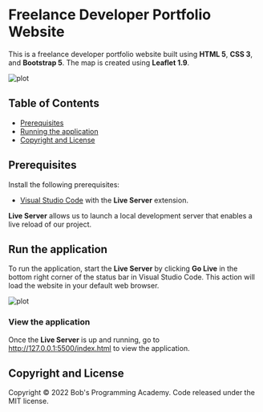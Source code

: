 # Freelance Developer Portfolio Website

This is a freelance developer portfolio website built using **HTML 5**, **CSS 3**, and **Bootstrap 5**. The map is created using **Leaflet 1.9**.

![plot](https://github.com/BobsProgrammingAcademy/portfolio-website-bootstrap-5/blob/master/images/theme.png?raw=true)

## Table of Contents 
- [Prerequisites](#prerequisites)
- [Running the application](#run-the-application)
- [Copyright and License](#copyright-and-license)

## Prerequisites

Install the following prerequisites:

* [Visual Studio Code](https://code.visualstudio.com/download) with the **Live Server** extension.

**Live Server** allows us to launch a local development server that enables a live reload of our project.

## Run the application

To run the application, start the **Live Server** by clicking **Go Live** in the bottom right corner of the status bar in Visual Studio Code. This action will load the website in your default web browser. 

![plot](https://github.com/BobsProgrammingAcademy/portfolio-website-bootstrap-5/blob/master/images/vscode.png?raw=true)

### View the application

Once the **Live Server** is up and running, go to http://127.0.0.1:5500/index.html to view the application.

## Copyright and License

Copyright © 2022 Bob's Programming Academy. Code released under the MIT license.
